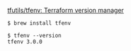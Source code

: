 [tfutils/tfenv: Terraform version manager](https://github.com/tfutils/tfenv)


```
$ brew install tfenv

$ tfenv --version
tfenv 3.0.0
```

